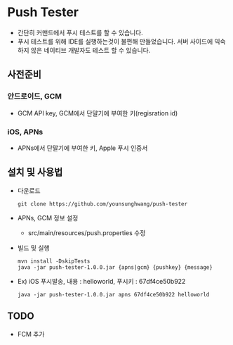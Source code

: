 # Push Tester
- 간단히 커맨드에서 푸시 테스트를 할 수 있습니다.
- 푸시 테스트를 위해 IDE를 실행하는것이 불편해 만들었습니다. 서버 사이드에 익숙하지 않은 네이티브 개발자도 테스트 할 수 있습니다.

## 사전준비
### 안드로이드, GCM
  - GCM API key, GCM에서 단말기에 부여한 키(regisration id)
### iOS, APNs
  - APNs에서 단말기에 부여한 키, Apple 푸시 인증서

## 설치 및 사용법
- 다운로드

  ```
  git clone https://github.com/younsunghwang/push-tester
  ```

- APNs, GCM 정보 설정
  - src/main/resources/push.properties 수정

- 빌드 및 실행
  ```
  mvn install -DskipTests
  java -jar push-tester-1.0.0.jar {apns|gcm} {pushkey} {message}
  ```


- Ex) iOS 푸시발송, 내용 : helloworld, 푸시키 : 67df4ce50b922

  ```
  java -jar push-tester-1.0.0.jar apns 67df4ce50b922 helloworld
  ```

## TODO
- FCM 추가

